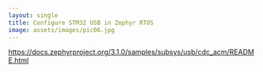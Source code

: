 ```yaml
---
layout: single
title: Configure STM32 USB in Zephyr RTOS
image: assets/images/pic06.jpg
---
```


https://docs.zephyrproject.org/3.1.0/samples/subsys/usb/cdc_acm/README.html

